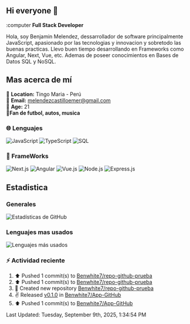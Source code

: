 ## Hi everyone 👋

:computer **Full Stack Developer**

Hola, soy Benjamin Melendez, dessarrollador de software principalmente JavaScript, apasionado por las tecnologias y innovacion y sobretodo las buenas practicas. Llevo buen tiempo desarrollando en Frameworks como Angular, Next, Vue, etc.
Ademas de poseer conocimientos en Bases de Datos SQL y NoSQL.

## Mas acerca de mí
📍 **Location:** Tingo Maria - Perú</br>
📧 **Email:** melendezcastilloemer@gmail.com</br>
👦 **Age:** 21 </br>
💖**Fan de futbol, autos, musica**

### 🌐 Lenguajes
![JavaScript](https://img.shields.io/badge/JavaScript-323330?style=for-the-badge&logo=javascript&logoColor=F7DF1E)
![TypeScript](https://img.shields.io/badge/TypeScript-007ACC?style=for-the-badge&logo=typescript&logoColor=white)
![SQL](https://img.shields.io/badge/SQL-336791?style=for-the-badge&logo=postgresql&logoColor=white)

### 🔨 FrameWorks 
![Next.js](https://img.shields.io/badge/Next.js-000000?style=for-the-badge&logo=nextdotjs&logoColor=white)
![Angular](https://img.shields.io/badge/Angular-DD0031?style=for-the-badge&logo=angular&logoColor=white)
![Vue.js](https://img.shields.io/badge/Vue.js-35495E?style=for-the-badge&logo=vuedotjs&logoColor=4FC08D)
![Node.js](https://img.shields.io/badge/Node.js-339933?style=for-the-badge&logo=nodedotjs&logoColor=white)
![Express.js](https://img.shields.io/badge/Express.js-000000?style=for-the-badge&logo=express&logoColor=white)

## Estadistica
### Generales
![Estadísticas de GitHub](https://github-readme-stats.vercel.app/api?username=BenWhite7&show_icons=true&theme=tokyonight)
### Lenguajes mas usados
![Lenguajes más usados](https://github-readme-stats.vercel.app/api/top-langs/?username=BenWhite7&layout=compact&theme=tokyonight)

### :zap: Actividad reciente
<!--RECENT_ACTIVITY:start-->
1. ⬆️ Pushed 1 commit(s) to [Benwhite7/repo-github-prueba](https://github.com/Benwhite7/repo-github-prueba)<br>
2. ⬆️ Pushed 1 commit(s) to [Benwhite7/repo-github-prueba](https://github.com/Benwhite7/repo-github-prueba)<br>
3. 📔 Created new repository [Benwhite7/repo-github-prueba](https://github.com/Benwhite7/repo-github-prueba)<br>
4. ✌️ Released [v0.1.0](https://github.com/Benwhite7/App-GitHub/releases/tag/V0.1.0) in [Benwhite7/App-GitHub](https://github.com/Benwhite7/App-GitHub)<br>
5. ⬆️ Pushed 1 commit(s) to [Benwhite7/App-GitHub](https://github.com/Benwhite7/App-GitHub)<br>
<!--RECENT_ACTIVITY:end-->
<!--RECENT_ACTIVITY:last_update-->
Last Updated: Tuesday, September 9th, 2025, 1:34:54 PM
<!--RECENT_ACTIVITY:last_update_end-->
